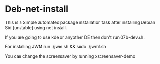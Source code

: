 # Deb-net-install

This is a Simple automated package installation task after installing Debian Sid [unstable] using net install. 

If you are going to use kde or anyother DE then don't run 07b-dev.sh.

For installing JWM run  ./jwm.sh && sudo ./jwm1.sh

You can change the screensaver by running xscreensaver-demo
